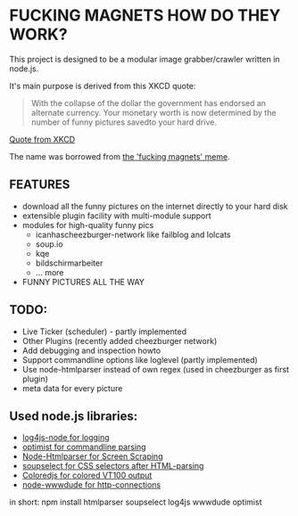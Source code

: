 FUCKING MAGNETS HOW DO THEY WORK?
=================================

This project is designed to be a modular image grabber/crawler written in node.js.

It's main purpose is derived from this XKCD quote:

> With the collapse of the dollar the government has endorsed an alternate currency.
> Your monetary worth is now determined by the number of funny pictures savedto your hard drive.

[Quote from XKCD](http://xkcd.com/512/)

The name was borrowed from [the 'fucking magnets' meme](http://knowyourmeme.com/memes/f-cking-magnets-how-do-they-work).


FEATURES
--------

- download all the funny pictures on the internet directly to your hard disk
- extensible plugin facility with multi-module support
- modules for high-quality funny pics 
    - icanhascheezburger-network like failblog and lolcats
    - soup.io
    - kqe 
    - bildschirmarbeiter
    - ... more
- FUNNY PICTURES ALL THE WAY

TODO:
-----

  * Live Ticker (scheduler) - partly implemented
  * Other Plugins (recently added cheezburger network)
  * Add debugging and inspection howto
  * Support commandline options like loglevel  (partly implemented)
  * Use node-htmlparser instead of own regex (used in cheezburger as first plugin)
  * meta data for every picture

Used node.js libraries:
-----------------------
  
  * [log4js-node for logging](http://github.com/csausdev/log4js-node)
  * [optimist for commandline parsing](http://github.com/csausdev/log4js-node)
  * [Node-Htmlparser for Screen Scraping](http://github.com/tautologistics/node-htmlparser)
  * [soupselect for CSS selectors after HTML-parsing](http://github.com/harryf/node-soupselect.git)
  * [Coloredjs for colored VT100 output](http://github.com/pfleidi/colored.js)
  * [node-wwwdude for http-connections](http://github.com/pfleidi/node-wwwdude.git)

in short:
npm install htmlparser soupselect log4js wwwdude optimist
